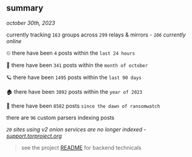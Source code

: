 
## summary
_october 30th, 2023_

currently tracking `163` groups across `299` relays & mirrors - _`106` currently online_

⏲ there have been `4` posts within the `last 24 hours`

🦈 there have been `341` posts within the `month of october`

🪐 there have been `1495` posts within the `last 90 days`

🏚 there have been `3892` posts within the `year of 2023`

🦕 there have been `8582` posts `since the dawn of ransomwatch`

there are `96` custom parsers indexing posts

_`20` sites using v2 onion services are no longer indexed - [support.torproject.org](https://support.torproject.org/onionservices/v2-deprecation/)_

> see the project [README](https://github.com/joshhighet/ransomwatch#ransomwatch--) for backend technicals
